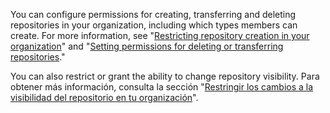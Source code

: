You can configure permissions for creating, transferring and deleting repositories in your organization, including which types members can create. For more information, see "[Restricting repository creation in your organization](/organizations/managing-organization-settings/restricting-repository-creation-in-your-organization)" and "[Setting permissions for deleting or transferring repositories](/organizations/managing-organization-settings/setting-permissions-for-deleting-or-transferring-repositories)."

You can also restrict or grant the ability to change repository visibility. Para obtener más información, consulta la sección "[Restringir los cambios a la visibilidad del repositorio en tu organización](/organizations/managing-organization-settings/restricting-repository-visibility-changes-in-your-organization)".

